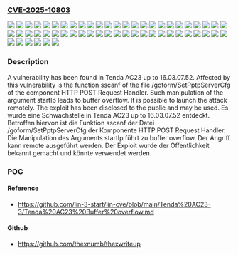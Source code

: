 ### [CVE-2025-10803](https://cve.mitre.org/cgi-bin/cvename.cgi?name=CVE-2025-10803)
![](https://img.shields.io/static/v1?label=Product&message=AC23&color=blue)
![](https://img.shields.io/static/v1?label=Version&message=16.03.07.0%20&color=brightgreen)
![](https://img.shields.io/static/v1?label=Version&message=16.03.07.1%20&color=brightgreen)
![](https://img.shields.io/static/v1?label=Version&message=16.03.07.10%20&color=brightgreen)
![](https://img.shields.io/static/v1?label=Version&message=16.03.07.11%20&color=brightgreen)
![](https://img.shields.io/static/v1?label=Version&message=16.03.07.12%20&color=brightgreen)
![](https://img.shields.io/static/v1?label=Version&message=16.03.07.13%20&color=brightgreen)
![](https://img.shields.io/static/v1?label=Version&message=16.03.07.14%20&color=brightgreen)
![](https://img.shields.io/static/v1?label=Version&message=16.03.07.15%20&color=brightgreen)
![](https://img.shields.io/static/v1?label=Version&message=16.03.07.16%20&color=brightgreen)
![](https://img.shields.io/static/v1?label=Version&message=16.03.07.17%20&color=brightgreen)
![](https://img.shields.io/static/v1?label=Version&message=16.03.07.18%20&color=brightgreen)
![](https://img.shields.io/static/v1?label=Version&message=16.03.07.19%20&color=brightgreen)
![](https://img.shields.io/static/v1?label=Version&message=16.03.07.2%20&color=brightgreen)
![](https://img.shields.io/static/v1?label=Version&message=16.03.07.20%20&color=brightgreen)
![](https://img.shields.io/static/v1?label=Version&message=16.03.07.21%20&color=brightgreen)
![](https://img.shields.io/static/v1?label=Version&message=16.03.07.22%20&color=brightgreen)
![](https://img.shields.io/static/v1?label=Version&message=16.03.07.23%20&color=brightgreen)
![](https://img.shields.io/static/v1?label=Version&message=16.03.07.24%20&color=brightgreen)
![](https://img.shields.io/static/v1?label=Version&message=16.03.07.25%20&color=brightgreen)
![](https://img.shields.io/static/v1?label=Version&message=16.03.07.26%20&color=brightgreen)
![](https://img.shields.io/static/v1?label=Version&message=16.03.07.27%20&color=brightgreen)
![](https://img.shields.io/static/v1?label=Version&message=16.03.07.28%20&color=brightgreen)
![](https://img.shields.io/static/v1?label=Version&message=16.03.07.29%20&color=brightgreen)
![](https://img.shields.io/static/v1?label=Version&message=16.03.07.3%20&color=brightgreen)
![](https://img.shields.io/static/v1?label=Version&message=16.03.07.30%20&color=brightgreen)
![](https://img.shields.io/static/v1?label=Version&message=16.03.07.31%20&color=brightgreen)
![](https://img.shields.io/static/v1?label=Version&message=16.03.07.32%20&color=brightgreen)
![](https://img.shields.io/static/v1?label=Version&message=16.03.07.33%20&color=brightgreen)
![](https://img.shields.io/static/v1?label=Version&message=16.03.07.34%20&color=brightgreen)
![](https://img.shields.io/static/v1?label=Version&message=16.03.07.35%20&color=brightgreen)
![](https://img.shields.io/static/v1?label=Version&message=16.03.07.36%20&color=brightgreen)
![](https://img.shields.io/static/v1?label=Version&message=16.03.07.37%20&color=brightgreen)
![](https://img.shields.io/static/v1?label=Version&message=16.03.07.38%20&color=brightgreen)
![](https://img.shields.io/static/v1?label=Version&message=16.03.07.39%20&color=brightgreen)
![](https://img.shields.io/static/v1?label=Version&message=16.03.07.4%20&color=brightgreen)
![](https://img.shields.io/static/v1?label=Version&message=16.03.07.40%20&color=brightgreen)
![](https://img.shields.io/static/v1?label=Version&message=16.03.07.41%20&color=brightgreen)
![](https://img.shields.io/static/v1?label=Version&message=16.03.07.42%20&color=brightgreen)
![](https://img.shields.io/static/v1?label=Version&message=16.03.07.43%20&color=brightgreen)
![](https://img.shields.io/static/v1?label=Version&message=16.03.07.44%20&color=brightgreen)
![](https://img.shields.io/static/v1?label=Version&message=16.03.07.45%20&color=brightgreen)
![](https://img.shields.io/static/v1?label=Version&message=16.03.07.46%20&color=brightgreen)
![](https://img.shields.io/static/v1?label=Version&message=16.03.07.47%20&color=brightgreen)
![](https://img.shields.io/static/v1?label=Version&message=16.03.07.48%20&color=brightgreen)
![](https://img.shields.io/static/v1?label=Version&message=16.03.07.49%20&color=brightgreen)
![](https://img.shields.io/static/v1?label=Version&message=16.03.07.5%20&color=brightgreen)
![](https://img.shields.io/static/v1?label=Version&message=16.03.07.50%20&color=brightgreen)
![](https://img.shields.io/static/v1?label=Version&message=16.03.07.51%20&color=brightgreen)
![](https://img.shields.io/static/v1?label=Version&message=16.03.07.52%20&color=brightgreen)
![](https://img.shields.io/static/v1?label=Version&message=16.03.07.6%20&color=brightgreen)
![](https://img.shields.io/static/v1?label=Version&message=16.03.07.7%20&color=brightgreen)
![](https://img.shields.io/static/v1?label=Version&message=16.03.07.8%20&color=brightgreen)
![](https://img.shields.io/static/v1?label=Version&message=16.03.07.9%20&color=brightgreen)
![](https://img.shields.io/static/v1?label=Vulnerability&message=Buffer%20Overflow&color=brightgreen)
![](https://img.shields.io/static/v1?label=Vulnerability&message=Memory%20Corruption&color=brightgreen)

### Description

A vulnerability has been found in Tenda AC23 up to 16.03.07.52. Affected by this vulnerability is the function sscanf of the file /goform/SetPptpServerCfg of the component HTTP POST Request Handler. Such manipulation of the argument startIp leads to buffer overflow. It is possible to launch the attack remotely. The exploit has been disclosed to the public and may be used.
Es wurde eine Schwachstelle in Tenda AC23 up to 16.03.07.52 entdeckt. Betroffen hiervon ist die Funktion sscanf der Datei /goform/SetPptpServerCfg der Komponente HTTP POST Request Handler. Die Manipulation des Arguments startIp führt zu buffer overflow. Der Angriff kann remote ausgeführt werden. Der Exploit wurde der Öffentlichkeit bekannt gemacht und könnte verwendet werden.

### POC

#### Reference
- https://github.com/lin-3-start/lin-cve/blob/main/Tenda%20AC23-3/Tenda%20AC23%20Buffer%20overflow.md

#### Github
- https://github.com/thexnumb/thexwriteup

